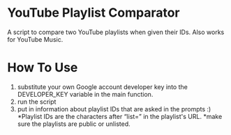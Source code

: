 # YouTube Playlist Comparator

A script to compare two YouTube playlists when given their IDs.
Also works for YouTube Music.

# How To Use

1. substitute your own Google account developer key into the DEVELOPER_KEY variable in the main function.
2. run the script
3. put in information about playlist IDs that are asked in the prompts :)
   *Playlist IDs are the characters after “list=” in the playlist's URL.
   *make sure the playlists are public or unlisted.
